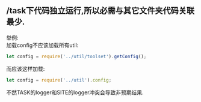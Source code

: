 ## /task下代码独立运行,所以必需与其它文件夹代码关联最少.

举例:  
加载config不应该加载所有util:
```javascript
let config = require('../util/toolset').getConfig();
```
而应该这样加载:
```javascript
let config = require('../util').config;
```
不然TASK的logger和SITE的logger冲突会导致非预期结果.